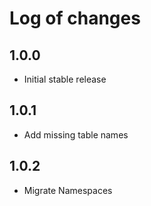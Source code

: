 # Log of changes

## 1.0.0

* Initial stable release

## 1.0.1

* Add missing table names

## 1.0.2

* Migrate Namespaces